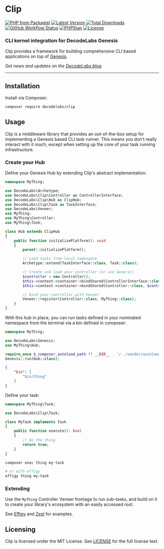# Clip

[![PHP from Packagist](https://img.shields.io/packagist/php-v/decodelabs/clip?style=flat)](https://packagist.org/packages/decodelabs/clip)
[![Latest Version](https://img.shields.io/packagist/v/decodelabs/clip.svg?style=flat)](https://packagist.org/packages/decodelabs/clip)
[![Total Downloads](https://img.shields.io/packagist/dt/decodelabs/clip.svg?style=flat)](https://packagist.org/packages/decodelabs/clip)
[![GitHub Workflow Status](https://img.shields.io/github/actions/workflow/status/decodelabs/clip/integrate.yml?branch=develop)](https://github.com/string|int|floatdecodelabs/clip/actions/workflows/integrate.yml)
[![PHPStan](https://img.shields.io/badge/PHPStan-enabled-44CC11.svg?longCache=true&style=flat)](https://github.com/phpstan/phpstan)
[![License](https://img.shields.io/packagist/l/decodelabs/clip?style=flat)](https://packagist.org/packages/decodelabs/clip)

### CLI kernel integration for DecodeLabs Genesis

Clip provides a framework for building comprehensive CLI based applications on top of [Genesis](https://github.com/decodelabs/genesis).

_Get news and updates on the [DecodeLabs blog](https://blog.decodelabs.com)._

---

## Installation

Install via Composer:

```bash
composer require decodelabs/clip
```

## Usage

Clip is a middleware library that provides an out-of-the-box setup for implementing a Genesis based CLI task runner. This means you don't really interact with it much, except when setting up the core of your task running infrastructure.

### Create your Hub

Define your Genesis Hub by extending Clip's abstract implementation:

```php
namespace MyThing;

use DecodeLabs\Archetype;
use DecodeLabs\Clip\Controller as ControllerInterface;
use DecodeLabs\Clip\Hub as ClipHub;
use DecodeLabs\Clip\Task as TaskInterface;
use DecodeLabs\Veneer;
use MyThing;
use MyThing\Controller;
use MyThing\Task;

class Hub extends ClipHub
{
    public function initializePlatform(): void
    {
        parent::initializePlatform();

        // Load tasks from local namespace
        Archetype::extend(TaskInterface::class, Task::class);

        // Create and load your controller (or use Generic)
        $controller = new Controller();
        $this->context->container->bindShared(ControllerInterface::class, $controller);
        $this->context->container->bindShared(Controller::class, $controller);

        // Bind your controller with Veneer
        Veneer::register(Controller::class, MyThing::class);
    }
}
```

With this hub in place, you can run tasks defined in your nominated namespace from the terminal via a bin defined in composer:

```php
namespace MyThing;

use DecodeLabs\Genesis;
use MyThing\Hub;

require_once $_composer_autoload_path ?? __DIR__ . '/../vendor/autoload.php';
Genesis::run(Hub::class);
```

```json
{
    "bin": [
        "bin/thing"
    ]
}
```


Define your task:

```php
namespace MyThing\Task;

use DecodeLabs\Clip\Task;

class MyTask implements Task
{
    public function execute(): bool
    {
        // Do the thing
        return true;
    }
}
```

```bash
composer exec thing my-task

# or with effigy
effigy thing my-task
```

### Extending

Use the `MyThing` Controller Veneer frontage to run sub-tasks, and build on it to create your library's ecosystem with an easily accessed root.

See [Effigy](https://github.com/decodelabs/genesis) and [Zest](https://github.com/decodelabs/zest) for examples.


## Licensing

Clip is licensed under the MIT License. See [LICENSE](./LICENSE) for the full license text.
